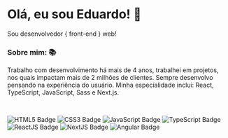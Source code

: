 # Olá, eu sou Eduardo! 🚀
Sou desenvolvedor { front-end } web!

### Sobre mim: 📚
Trabalho com desenvolvimento há mais de 4 anos, trabalhei em projetos, nos quais impactam mais de 2 milhões de clientes. Sempre desenvolvo pensando na experiência do usuário. Minha especialidade inclui: React, TypeScript, JavaScript, Sass e Next.js.

<br/>

![HTML5 Badge](https://img.shields.io/badge/HTML5-E34F26?logo=html5&logoColor=white)
![CSS3 Badge](https://img.shields.io/badge/CSS3-1572B6?logo=css3&logoColor=white)
![JavaScript Badge](https://shields.io/badge/JavaScript-F7DF1E?logo=JavaScript&logoColor=000)
![TypeScript Badge](https://shields.io/badge/TypeScript-3178C6?logo=TypeScript&logoColor=FFF)
![ReactJS Badge](https://img.shields.io/badge/-ReactJs-61DAFB?logo=react&logoColor=white)
![NextJS Badge](https://img.shields.io/badge/next.js-000000?logo=nextdotjs&logoColor=white)
![Angular Badge](https://img.shields.io/badge/Angular-DD0031?logo=angular&logoColor=white)
